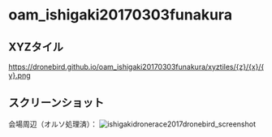 # oam_ishigaki20170303funakura

## XYZタイル
https://dronebird.github.io/oam_ishigaki20170303funakura/xyztiles/{z}/{x}/{y}.png

## スクリーンショット
会場周辺（オルソ処理済）：
![ishigakidronerace2017dronebird_screenshot](https://cloud.githubusercontent.com/assets/416977/23574291/628a2b16-00c0-11e7-8f86-babf85fe76d7.jpg)

